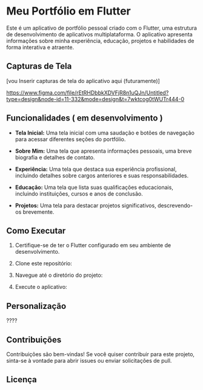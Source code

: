 # Meu Portfólio em Flutter

Este é um aplicativo de portfólio pessoal criado com o Flutter, uma estrutura de desenvolvimento de aplicativos multiplataforma. O aplicativo apresenta informações sobre minha experiência, educação, projetos e habilidades de forma interativa e atraente.

## Capturas de Tela

[vou Inserir capturas de tela do aplicativo aqui (futuramente)]

https://www.figma.com/file/rEtRHDbbkXDVFjR8n1uQJn/Untitled?type=design&node-id=11-332&mode=design&t=7wktcog0tWUTr444-0

## Funcionalidades ( em desenvolvimento )

- **Tela Inicial:** Uma tela inicial com uma saudação e botões de navegação para acessar diferentes seções do portfólio.

- **Sobre Mim:** Uma tela que apresenta informações pessoais, uma breve biografia e detalhes de contato.

- **Experiência:** Uma tela que destaca sua experiência profissional, incluindo detalhes sobre cargos anteriores e suas responsabilidades.

- **Educação:** Uma tela que lista suas qualificações educacionais, incluindo instituições, cursos e anos de conclusão.

- **Projetos:** Uma tela para destacar projetos significativos, descrevendo-os brevemente.

## Como Executar

1. Certifique-se de ter o Flutter configurado em seu ambiente de desenvolvimento.

2. Clone este repositório:

3. Navegue até o diretório do projeto:

4. Execute o aplicativo:

## Personalização

????

## Contribuições

Contribuições são bem-vindas! Se você quiser contribuir para este projeto, sinta-se à vontade para abrir issues ou enviar solicitações de pull.

## Licença




